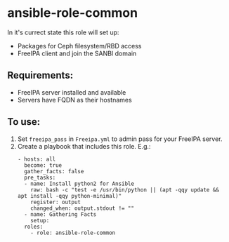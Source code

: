 # ansible-role-common

In it's currect state this role will set up:
  - Packages for Ceph filesystem/RBD access
  - FreeIPA client and join the SANBI domain

## Requirements:
- FreeIPA server installed and available
- Servers have FQDN as their hostnames

## To use:

1. Set `freeipa_pass` in `Freeipa.yml` to admin pass for your FreeIPA server.
2. Create a playbook that includes this role. E.g.:
   ```shell
   - hosts: all
     become: true
     gather_facts: false
     pre_tasks:
     - name: Install python2 for Ansible
       raw: bash -c "test -e /usr/bin/python || (apt -qqy update && apt install -qqy python-minimal)"
       register: output
       changed_when: output.stdout != ""
     - name: Gathering Facts
       setup:
     roles:
       - role: ansible-role-common
   ```